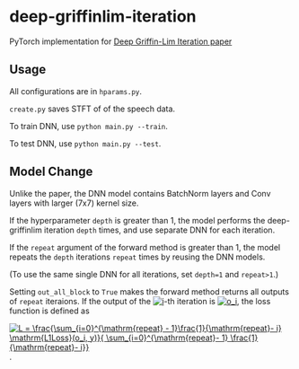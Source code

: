 # deep-griffinlim-iteration
PyTorch implementation for [Deep Griffin-Lim Iteration paper](https://arxiv.org/abs/1903.03971)

## Usage

All configurations are in `hparams.py`.

`create.py` saves STFT of of the speech data.

To train DNN, use `python main.py --train`.

To test DNN, use `python main.py --test`.

## Model Change

Unlike the paper, the DNN model contains BatchNorm layers and Conv layers with larger (7x7) kernel size.

If the hyperparameter `depth` is greater than 1, the model performs the deep-griffinlim iteration `depth` times, and use separate DNN for each iteration.

If the `repeat` argument of the forward method is greater than 1, the model repeats the `depth` iterations `repeat` times by reusing the DNN models.

(To use the same single DNN for all iterations, set `depth=1` and `repeat>1`.)

Setting `out_all_block` to `True` makes the forward method returns all outputs of `repeat` iteraions. If the output of the <a href="https://www.codecogs.com/eqnedit.php?latex=\inline&space;i" target="_blank"><img src="https://latex.codecogs.com/gif.latex?\inline&space;i" title="i" /></a>-th iteration is <a href="https://www.codecogs.com/eqnedit.php?latex=\inline&space;o_i" target="_blank"><img src="https://latex.codecogs.com/gif.latex?\inline&space;o_i" title="o_i" /></a>, the loss function is defined as

<a href="https://www.codecogs.com/eqnedit.php?latex=L&space;=&space;\frac{\sum_{i=0}^{\mathrm{repeat}&space;-&space;1}\frac{1}{\mathrm{repeat}-&space;i}&space;\mathrm{L1Loss}(o_i,&space;y)}{&space;\sum_{i=0}^{\mathrm{repeat}-&space;1}&space;\frac{1}{\mathrm{repeat}-&space;i}}" target="_blank"><img src="https://latex.codecogs.com/gif.latex?L&space;=&space;\frac{\sum_{i=0}^{\mathrm{repeat}&space;-&space;1}\frac{1}{\mathrm{repeat}-&space;i}&space;\mathrm{L1Loss}(o_i,&space;y)}{&space;\sum_{i=0}^{\mathrm{repeat}-&space;1}&space;\frac{1}{\mathrm{repeat}-&space;i}}" title="L = \frac{\sum_{i=0}^{\mathrm{repeat} - 1}\frac{1}{\mathrm{repeat}- i} \mathrm{L1Loss}(o_i, y)}{ \sum_{i=0}^{\mathrm{repeat}- 1} \frac{1}{\mathrm{repeat}- i}}" /></a>.
